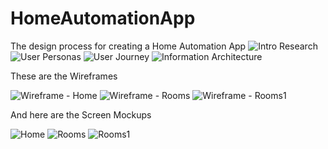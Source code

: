 # HomeAutomationApp
The design process for creating a Home Automation App
![Intro Research](https://user-images.githubusercontent.com/25953522/83350507-2d437080-a35a-11ea-8e60-58ecccc5f441.png)
![User Personas](https://user-images.githubusercontent.com/25953522/83350511-2fa5ca80-a35a-11ea-8c3f-ff179b4922ee.png)
![User Journey](https://user-images.githubusercontent.com/25953522/83350510-2f0d3400-a35a-11ea-8c78-cb03d24f68c2.png)
![Information Architecture](https://user-images.githubusercontent.com/25953522/83350505-2b79ad00-a35a-11ea-9b8a-067b26a82f08.png)

These are the Wireframes


![Wireframe - Home](https://user-images.githubusercontent.com/25953522/83350512-2fa5ca80-a35a-11ea-9f3d-2def7429c906.png)
![Wireframe - Rooms](https://user-images.githubusercontent.com/25953522/83350513-303e6100-a35a-11ea-8f99-8c4d52dea0fd.png)
![Wireframe - Rooms1](https://user-images.githubusercontent.com/25953522/83350514-30d6f780-a35a-11ea-9de9-f6355f0babcd.png)

And here are the Screen Mockups


![Home](https://user-images.githubusercontent.com/25953522/83350550-70054880-a35a-11ea-87bc-5d3c3445b3d0.png)
![Rooms](https://user-images.githubusercontent.com/25953522/83350508-2e749d80-a35a-11ea-858d-e6ccdc8f0e4d.png)
![Rooms1](https://user-images.githubusercontent.com/25953522/83350509-2e749d80-a35a-11ea-89d1-ac109a189520.png)
